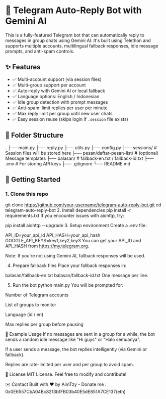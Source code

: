 # 🤖 Telegram Auto-Reply Bot with Gemini AI

This is a fully-featured Telegram bot that can automatically reply to messages in group chats using Gemini AI. It's built using Telethon and supports multiple accounts, multilingual fallback responses, idle message prompts, and anti-spam controls.

## ✨ Features

- ✅ Multi-account support (via session files)
- ✅ Multi-group support per account
- ✅ Auto-reply with Gemini AI or local fallback
- ✅ Language options: English / Indonesian
- ✅ Idle group detection with prompt messages
- ✅ Anti-spam: limit replies per user per minute
- ✅ Max reply limit per group until new user chats
- ✅ Easy session reuse (skips login if `.session` file exists)

## 📁 Folder Structure

.
├── main.py
├── reply.py
├── utils.py
├── config.py
├── sessions/ # Session files will be stored here
├── pesan/daftar-pesan-list/ # (optional) Message templates
├── balasan/ # fallback-en.txt / fallback-id.txt
├── .env # For storing API keys
├── .gitignore
└── README.md

## 🚀 Getting Started

### 1. Clone this repo

git clone https://github.com/your-username/telegram-auto-reply-bot.git
cd telegram-auto-reply-bot
2. Install dependencies
pip install -r requirements.txt
If you encounter issues with aiohttp, try:

pip install aiohttp --upgrade
3. Setup environment
Create a .env file:

API_ID=your_api_id
API_HASH=your_api_hash
GOOGLE_API_KEYS=key1,key2,key3
You can get your API_ID and API_HASH from https://my.telegram.org.

Note: If you're not using Gemini AI, fallback responses will be used.

4. Prepare fallback files
Place your fallback responses in:

balasan/fallback-en.txt
balasan/fallback-id.txt
One message per line.

5. Run the bot
python main.py
You will be prompted for:

Number of Telegram accounts

List of groups to monitor

Language (id / en)

Max replies per group before pausing

📌 Example Usage
If no messages are sent in a group for a while, the bot sends a random idle message like "Hi guys" or "Halo semuanya".

If a user sends a message, the bot replies intelligently (via Gemini or fallback).

Replies are rate-limited per user and per group to avoid spam.

📄 License
MIT License. Feel free to modify and contribute!

✉️ Contact
Built with ❤️ by AimTzy - Donate me : 0x0E6557CbA04Bc8213b1FB03b40E5dE851A7CE137(eth)